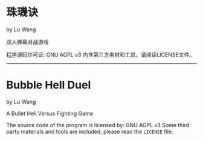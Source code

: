 # 珠璣诀

by Lu Wang

双人弹幕对战游戏

程序源码许可证: GNU AGPL v3
内含第三方素材和工具，请阅读LICENSE文件。

---
# Bubble Hell Duel

by Lu Wang
 
A Bullet Hell Versus Fighting Game

The source code of the program is licensed by: GNU AGPL v3
Some third party materials and tools are included, please read the `LICENSE` file.

